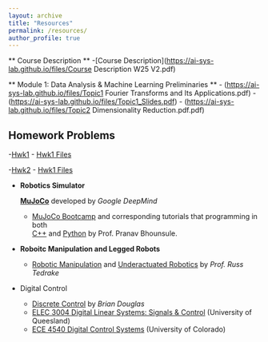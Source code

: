 ```yaml
---
layout: archive
title: "Resources"
permalink: /resources/
author_profile: true
---
```


** Course Description **
-[Course Description](https://ai-sys-lab.github.io/files/Course Description W25 V2.pdf)
	

** Module 1: Data Analysis & Machine Learning Preliminaries **
	- (https://ai-sys-lab.github.io/files/Topic1 Fourier Transforms and Its Applications.pdf)
		-(https://ai-sys-lab.github.io/files/Topic1_Slides.pdf)
	- (https://ai-sys-lab.github.io/files/Topic2 Dimensionality Reduction.pdf.pdf)

## Homework Problems

-[Hwk1](https://ai-sys-lab.github.io/files/Hwk1.pdf)
	- [Hwk1 Files](https://ai-sys-lab.github.io/files/Hwk1_files.zip)

-[Hwk2](https://ai-sys-lab.github.io/files/Hwk2.pdf)
	- [Hwk1 Files](https://ai-sys-lab.github.io/files/Hwk2_files.zip)


 - **Robotics Simulator**

    <i class="fa-brands fa-github"></i> [**MuJoCo**](https://github.com/google-deepmind/mujoco) developed by *Google DeepMind*
    - <i class="fa-brands fa-chrome"></i> [MuJoCo Bootcamp](https://pab47.github.io/mujoco.html) and corresponding tutorials that programming in both <br> <i class="fab fa-youtube"></i> [C++](https://www.youtube.com/watch?v=j1nCeqtfySQ&list=PLc7bpbeTIk758Ad3fkSywdxHWpBh9PM0G&index=6) and <i class="fab fa-youtube"></i> [Python](https://www.youtube.com/watch?v=u6tNfvLXK-I&list=PLc7bpbeTIk75dgBVd07z6_uKN1KQkwFRK) by Prof. Pranav Bhounsule.


  - **Roboitc Manipulation and Legged Robots**

    - <i class="fa-brands fa-chrome"></i> [Robotic Manipulation](https://manipulation.mit.edu/index.html) and <i class="fa-brands fa-chrome"></i> [Underactuated Robotics](https://underactuated.csail.mit.edu/index.html) by *Prof. Russ Tedrake*


- Digital Control
    - <i class="fa-brands fa-youtube"></i> [Discrete Control](https://www.youtube.com/watch?v=14cMhrp5wlk&list=PLUMWjy5jgHK0MLv6Ksf-NHi7Ur8NRNU4Z) by *Brian Douglas*
    - <i class="fa-brands fa-chrome"></i> [ELEC 3004 Digital Linear Systems: Signals & Control](https://elec3004.uqcloud.net/2016/lectures.html) (University of Queesland)
    - <i class="fa-brands fa-chrome"></i> [ECE 4540 Digital Control Systems](http://mocha-java.uccs.edu/ECE4540/) (University of Colorado)
